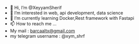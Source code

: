 - 👋 Hi, I’m @XeyyamSherif
- 👀 I’m interested in web, api development, data science
- 🌱 I’m currently learning Docker,Rest framework with Fastapi
- 📫 How to reach me ... 
- My mail :
 barcaaltx@gmail.com
- my telegram username :
 @xym_shrf
 
 
<!---
XeyyamSherif/XeyyamSherif is a ✨ special ✨ repository because its `README.md` (this file) appears on your GitHub profile.
You can click the Preview link to take a look at your changes.
--->
